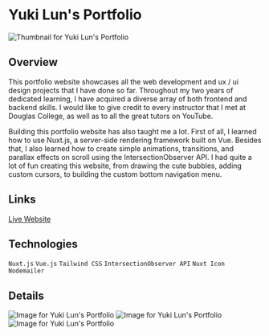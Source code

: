 # Yuki Lun's Portfolio

![Thumbnail for Yuki Lun's Portfolio](../../../yuki-portfolio/blob/main/public/images/menu/home-labtop.png)

## Overview
This portfolio website showcases all the web development and ux / ui design projects that I have done so far. Throughout my two years of dedicated learning, I have acquired a diverse array of both frontend and backend skills. I would like to give credit to every instructor that I met at Douglas College, as well as to all the great tutors on YouTube. 

Building this portfolio website has also taught me a lot. First of all, I learned how to use Nuxt.js, a server-side rendering framework built on Vue. Besides that, I also learned how to create simple animations, transitions, and parallax effects on scroll using the IntersectionObserver API. I had quite a lot of fun creating this website, from drawing the cute bubbles, adding custom cursors, to building the custom bottom navigation menu.

## Links
[Live Website](https://yukilun.com)

## Technologies
`Nuxt.js` `Vue.js` `Tailwind CSS` `IntersectionObserver API` `Nuxt Icon` `Nodemailer`

## Details
![Image for Yuki Lun's Portfolio](../../../yuki-portfolio/blob/main/public/images/menu/projects-labtop.png)
![Image for Yuki Lun's Portfolio](../../../yuki-portfolio/blob/main/public/images/menu/about-labtop.png)
![Image for Yuki Lun's Portfolio](../../../yuki-portfolio/blob/main/public/images/menu/contact-labtop.png)

